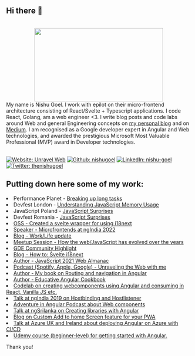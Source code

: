 ## Hi there 👋

 <div align="center">
	<br>
	<a href="https://unravelweb.dev/" target="_blank">
		<img src="https://svgshare.com/i/N3q.svg" width="350" height="200">
	</a>
	<br>
</div>

<div>My name is Nishu Goel.
I work with epilot on their micro-frontend architecture consisting of React/Svelte + Typescript applications. I code React, Golang, am a web engineer <3. I write blog posts and code labs around Web and general Engineering concepts on <a href="https://unravelweb.dev/" target="_blank">my personal blog</a> and on <a href="https://nishugoel.medium.com/" target="_blank">Medium</a>. I am recognised as a Google developer expert in Angular and Web technologies, and awarded the prestigious Microsoft Most Valuable Professional (MVP) award in Developer technologies.
</div> 
<br>

<!-- Social Media Banners -->

<a href="https://unravelweb.dev/">![Website: Unravel Web](https://img.shields.io/badge/website-000000?style=plastic&logo=aboutme&logoColor=white)</a>
<a href="https://github.com/nishugoel" target="_blank"> ![Github: nishugoel](https://img.shields.io/badge/GitHub-100000?style=plastic&logo=github)</a>
<a href="https://www.linkedin.com/in/nishu-goel">![LinkedIn: nishu-goel](https://img.shields.io/badge/-LinkedIn-0e76a8?style=plastic&logo=linkedIn)</a>
<a href="https://twitter.com/thenishugoel">![Twitter: thenishugoel](https://img.shields.io/twitter/follow/thenishugoel?logo=twitter&style=plastic)</a>



## Putting down here some of my work:
<li>Performance Planet - <a href="https://calendar.perfplanet.com/2022/breaking-up-long-tasks/" target="_blank">Breaking up long tasks</a><br/></li>
<li>Devfest London - <a href="https://docs.google.com/presentation/d/1CVNdNywodV5VAm0N1MYKWI3WMR709Rvy/edit?usp=sharing&ouid=110120705238669915810&rtpof=true&sd=true" target="_blank">Understanding JavaScript Memory Usage</a><br/></li>
<li>JavaScript Poland - <a href="https://jspoland.pl/speaker/nishu-goel" target="_blank">JavaScript Surprises</a><br/></li>
<li>Devfest Romania - <a href="https://youtu.be/_DY4sTCugkU" target="_blank">JavaScript Surprises</a><br/></li>
<li><a href="https://github.com/NishuGoel/svelte-i18next" target="_blank">OSS - Created a svelte wrapper for using i18next</a><br/></li>
<li><a href="https://www.ng-ind.com/#speakers" target="_blank">Speaker - Microfrontends at ngIndia 2022</a><br/></li>
<li><a href="https://medium.com/epilot/dabbling-with-epilot-dev-4165a58b13f1" target="_blank">Blog - Work/Life update</a><br/></li>
<li><a href="https://meetup.com/microsoft-reactor-bengaluru/events/285817329/" target="_blank">Meetup Session - How the web/JavaScript has evolved over the years</a><br/></li>
<li><a href="https://web.dev/gde-focus-nishu-goel/" target="_blank">GDE Community Highlight</a><br/></li>
<li><a href="https://dev.to/nishugoel/svelte-i18next-1108" target="_blank">Blog - How to: Svelte i18next</a><br/></li>
<li><a href="https://almanac.httparchive.org/en/2021/javascript" target="_blank">Author - JavaScript 2021 Web Almanac</a><br/></li>
<li><a href="https://open.spotify.com/episode/2C4KYDkRroA6Uc2QevdhLt" target="_blank">Podcast (Spotify, Apple, Google) - Unraveling the Web with me</a><br/></li>
<li><a href="http://amzn.to/2I39w2K" target="_blank">Author - My book on Routing and navigation in Angular</a><br/></li>
<li><a href="https://www.educative.io/courses/a-hands-on-guide-to-angular" target="_blank">Author - Educative Angular Cookbook</a><br/></li>
<li><a href="https://bit.ly/msdevcon-web" target="_blank">Codelab on creating webcomponents using Angular and consuming in React, Vanilla JS etc.</a><br/></li>
<li><a href="https://youtu.be/nRrbYGXE8xQ" target="_blank">Talk at ngIndia 2019 on Hostbinding and Hostlistener</a><br/></li>
<li><a href="http://ow.ly/jTKp50A4luh" target="_blank">Adventure in Angular Podcast about Web components</a><br/></li>
<li><a href="https://youtu.be/GG0idbhZUFU" target="_blank">Talk at ngSrilanka on Creating libraries with Angular</div><br/></li>
<li><a href="https://medium.com/@nishu0505/custom-a2hs-for-your-pwa-114d77d97fb0" target="_blank">Blog on Custom Add to home Screen feature for your PWA</a><br/></li>
<li><a href="https://bit.ly/2S1khY2" target="_blank">Talk at Azure UK and Ireland about deploying Angular on Azure with CI/CD</a><br/></li>
<li><a href="https://www.udemy.com/course/angular-for-beginners-l/" target="_blank">Udemy course (beginner-level) for getting started with Angular.</a><br/></li>


Thank you!
